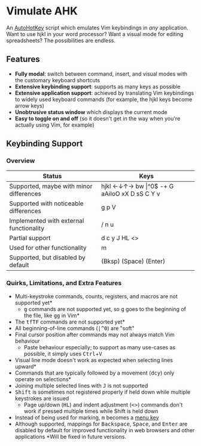 # Vimulate AHK

An [AutoHotKey](https://www.autohotkey.com/) script which emulates Vim keybindings in *any* application. Want to use hjkl in your word processor? Want a visual mode for editing spreadsheets? The possibilities are endless.

## Features

* **Fully modal**: switch between command, insert, and visual modes with the customary keyboard shortcuts
* **Extensive keybinding support**: supports as many keys as possible
* **Extensive application support**: achieved by translating Vim keybindings to widely used keyboard commands (for example, the hjkl keys become arrow keys)
* **Unobtrusive status window** which displays the current mode
* **Easy to toggle on and off** (so it doesn't get in the way when you're actually using Vim, for example)

## Keybinding Support

### Overview

| Status                                  | Keys                   |
| ----------------------------------------| ---------------------- |
| Supported, maybe with minor differences | hjkl ←↓↑→ bw \|^0$ -+ G aAiIoO xX D sS C Y v |
| Supported with noticeable differences   | g p V                  |
| Implemented with external functionality | / n u                  |
| Partial support                         | d c y J HL <>          |
| Used for other functionality            | m                      |
| Supported, but disabled by default      | (Bksp) (Space) (Enter) |

### Quirks, Limitations, and Extra Features

* Multi-keystroke commands, counts, registers, and macros are not supported yet*
    * <kbd>g</kbd> commands are not supported yet, so <kbd>g</kbd> goes to the beginning of the file, like <kbd>g</kbd><kbd>g</kbd> in Vim*
* The <kbd>t</kbd><kbd>f</kbd><kbd>T</kbd><kbd>F</kbd> commands are not supported yet*
* All beginning-of-line commands (<kbd>|</kbd><kbd>^</kbd><kbd>0</kbd>) are "soft"
* Final cursor position after commands may not always match Vim behaviour
    * Paste behaviour especially; to support as many use-cases as possible, it simply uses <kbd>Ctrl</kbd>+<kbd>V</kbd>
* Visual line mode doesn't work as expected when selecting lines upward*
* Commands that are typically followed by a movement (<kbd>d</kbd><kbd>c</kbd><kbd>y</kbd>) only operate on selections*
* Joining multiple selected lines with <kbd>J</kbd> is not supported
* <kbd>Shift</kbd> is sometimes not registered properly if held down while multiple keystrokes are issued
    * Page up/down (<kbd>H</kbd><kbd>L</kbd>) and indent adjustment (<kbd>\<</kbd><kbd>></kbd>) commands don't work if pressed multiple times while Shift is held down
* Instead of being used for marking, <kbd>m</kbd> becomes a [menu key](https://en.wikipedia.org/wiki/Menu_key)
* Although supported, mappings for <kbd>Backspace</kbd>, <kbd>Space</kbd>, and <kbd>Enter</kbd> are disabled by default for improved functionality in web browsers and other applications
*Will be fixed in future versions.